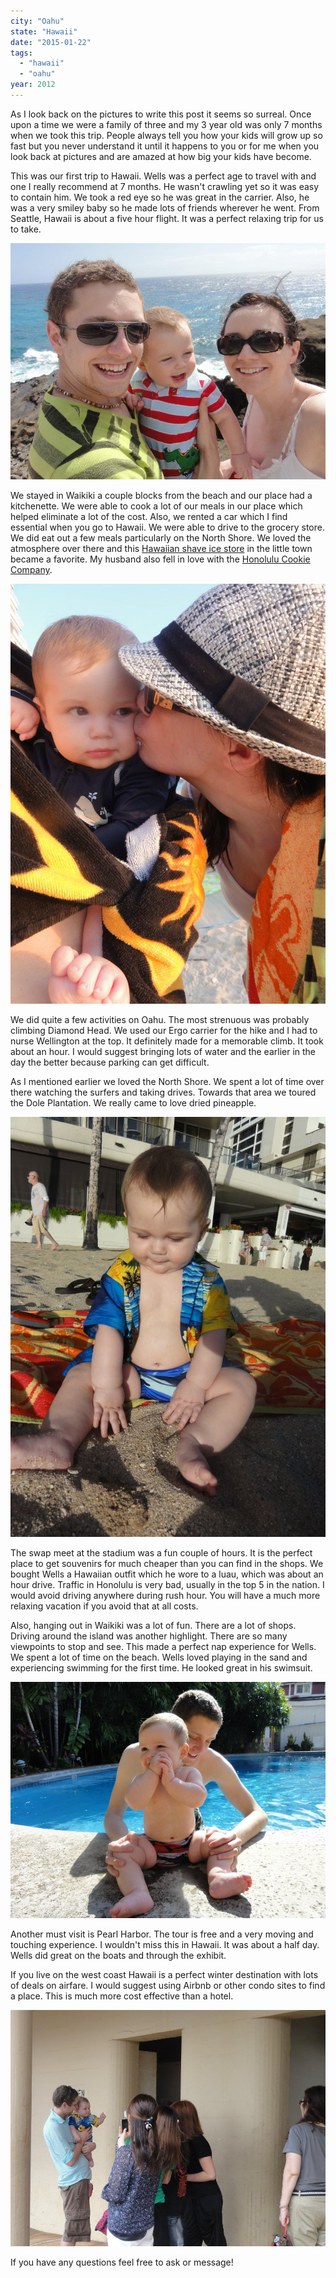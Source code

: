 ```yaml
---
city: "Oahu"
state: "Hawaii"
date: "2015-01-22"
tags:
  - "hawaii"
  - "oahu"
year: 2012
---
```


As I look back on the pictures to write this post it seems so surreal. Once upon a time we were a family of three and my 3 year old was only 7 months when we took this trip. People always tell you how your kids will grow up so fast but you never understand it until it happens to you or for me when you look back at pictures and are amazed at how big your kids have become.

This was our first trip to Hawaii. Wells was a perfect age to travel with and one I really recommend at 7 months. He wasn't crawling yet so it was easy to contain him. We took a red eye so he was great in the carrier. Also, he was a very smiley baby so he made lots of friends wherever he went. From Seattle, Hawaii is about a five hour flight. It was a perfect relaxing trip for us to take.

![ ](images/429028_931254825904_1688653019_n.jpeg)

We stayed in Waikiki a couple blocks from the beach and our place had a kitchenette. We were able to cook a lot of our meals in our place which helped eliminate a lot of the cost. Also, we rented a car which I find essential when you go to Hawaii. We were able to drive to the grocery store. We did eat out a few meals particularly on the North Shore. We loved the atmosphere over there and this [Hawaiian shave ice store](http://matsumotoshaveice.com/) in the little town became a favorite. My husband also fell in love with the [Honolulu Cookie Company](http://www.honolulucookie.com/).

![ ](images/417672_931257400744_128511992_n.jpeg)

We did quite a few activities on Oahu. The most strenuous was probably climbing Diamond Head. We used our Ergo carrier for the hike and I had to nurse Wellington at the top. It definitely made for a memorable climb. It took about an hour. I would suggest bringing lots of water and the earlier in the day the better because parking can get difficult.

As I mentioned earlier we loved the North Shore. We spent a lot of time over there watching the surfers and taking drives. Towards that area we toured the Dole Plantation. We really came to love dried pineapple.

![ ](images/426365_931255654244_432753468_n.jpeg)

The swap meet at the stadium was a fun couple of hours. It is the perfect place to get souvenirs for much cheaper than you can find in the shops. We bought Wells a Hawaiian outfit which he wore to a luau, which was about an hour drive. Traffic in Honolulu is very bad, usually in the top 5 in the nation. I would avoid driving anywhere during rush hour. You will have a much more relaxing vacation if you avoid that at all costs.

Also, hanging out in Waikiki was a lot of fun. There are a lot of shops. Driving around the island was another highlight. There are so many viewpoints to stop and see. This made a perfect nap experience for Wells. We spent a lot of time on the beach. Wells loved playing in the sand and experiencing swimming for the first time. He looked great in his swimsuit.

![ ](images/423824_931256517514_1600739914_n.jpeg)

Another must visit is Pearl Harbor. The tour is free and a very moving and touching experience. I wouldn't miss this in Hawaii. It was about a half day. Wells did great on the boats and through the exhibit.

If you live on the west coast Hawaii is a perfect winter destination with lots of deals on airfare. I would suggest using Airbnb or other condo sites to find a place. This is much more cost effective than a hotel.

![Wells was very popular with the ladies! ](images/417112_931254341874_870460647_n.jpeg)

If you have any questions feel free to ask or message!
